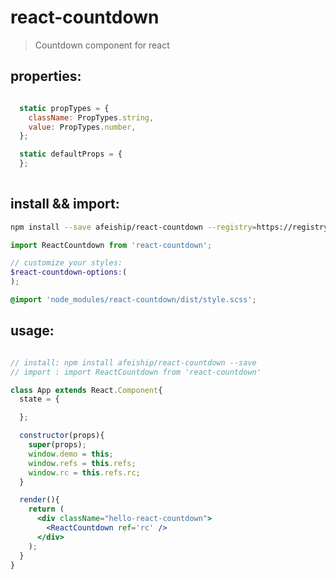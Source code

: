 # react-countdown
> Countdown component for react

## properties:
```javascript

  static propTypes = {
    className: PropTypes.string,
    value: PropTypes.number,
  };

  static defaultProps = {
  };
  
```

## install && import:
```bash
npm install --save afeiship/react-countdown --registry=https://registry.npm.taobao.org
```

```js
import ReactCountdown from 'react-countdown';
```

```scss
// customize your styles:
$react-countdown-options:(
);

@import 'node_modules/react-countdown/dist/style.scss';
```


## usage:
```jsx

// install: npm install afeiship/react-countdown --save
// import : import ReactCountdown from 'react-countdown'

class App extends React.Component{
  state = {

  };

  constructor(props){
    super(props);
    window.demo = this;
    window.refs = this.refs;
    window.rc = this.refs.rc;
  }

  render(){
    return (
      <div className="hello-react-countdown">
        <ReactCountdown ref='rc' />
      </div>
    );
  }
}

```
